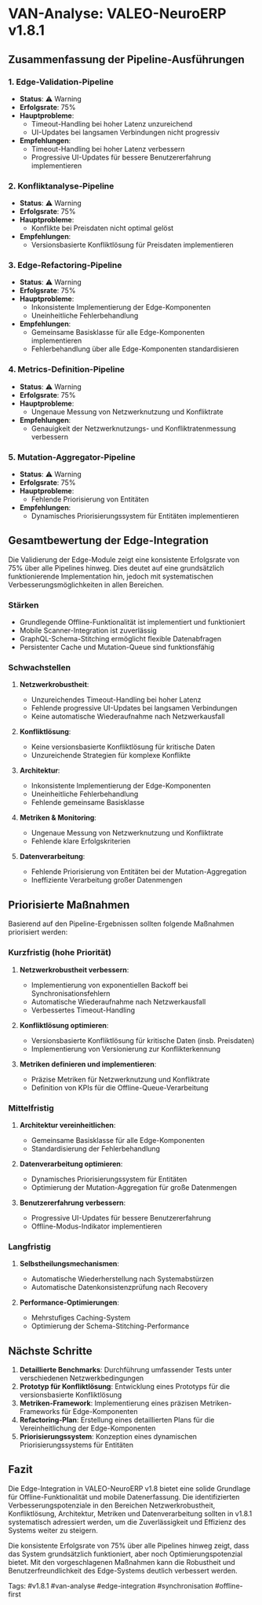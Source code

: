 # VAN-Analyse: VALEO-NeuroERP v1.8.1

## Zusammenfassung der Pipeline-Ausführungen

### 1. Edge-Validation-Pipeline
- **Status**: ⚠️ Warning
- **Erfolgsrate**: 75%
- **Hauptprobleme**:
  - Timeout-Handling bei hoher Latenz unzureichend
  - UI-Updates bei langsamen Verbindungen nicht progressiv
- **Empfehlungen**:
  - Timeout-Handling bei hoher Latenz verbessern
  - Progressive UI-Updates für bessere Benutzererfahrung implementieren

### 2. Konfliktanalyse-Pipeline
- **Status**: ⚠️ Warning
- **Erfolgsrate**: 75%
- **Hauptprobleme**:
  - Konflikte bei Preisdaten nicht optimal gelöst
- **Empfehlungen**:
  - Versionsbasierte Konfliktlösung für Preisdaten implementieren

### 3. Edge-Refactoring-Pipeline
- **Status**: ⚠️ Warning
- **Erfolgsrate**: 75%
- **Hauptprobleme**:
  - Inkonsistente Implementierung der Edge-Komponenten
  - Uneinheitliche Fehlerbehandlung
- **Empfehlungen**:
  - Gemeinsame Basisklasse für alle Edge-Komponenten implementieren
  - Fehlerbehandlung über alle Edge-Komponenten standardisieren

### 4. Metrics-Definition-Pipeline
- **Status**: ⚠️ Warning
- **Erfolgsrate**: 75%
- **Hauptprobleme**:
  - Ungenaue Messung von Netzwerknutzung und Konfliktrate
- **Empfehlungen**:
  - Genauigkeit der Netzwerknutzungs- und Konfliktratenmessung verbessern

### 5. Mutation-Aggregator-Pipeline
- **Status**: ⚠️ Warning
- **Erfolgsrate**: 75%
- **Hauptprobleme**:
  - Fehlende Priorisierung von Entitäten
- **Empfehlungen**:
  - Dynamisches Priorisierungssystem für Entitäten implementieren

## Gesamtbewertung der Edge-Integration

Die Validierung der Edge-Module zeigt eine konsistente Erfolgsrate von 75% über alle Pipelines hinweg. Dies deutet auf eine grundsätzlich funktionierende Implementation hin, jedoch mit systematischen Verbesserungsmöglichkeiten in allen Bereichen.

### Stärken
- Grundlegende Offline-Funktionalität ist implementiert und funktioniert
- Mobile Scanner-Integration ist zuverlässig
- GraphQL-Schema-Stitching ermöglicht flexible Datenabfragen
- Persistenter Cache und Mutation-Queue sind funktionsfähig

### Schwachstellen
1. **Netzwerkrobustheit**:
   - Unzureichendes Timeout-Handling bei hoher Latenz
   - Fehlende progressive UI-Updates bei langsamen Verbindungen
   - Keine automatische Wiederaufnahme nach Netzwerkausfall

2. **Konfliktlösung**:
   - Keine versionsbasierte Konfliktlösung für kritische Daten
   - Unzureichende Strategien für komplexe Konflikte

3. **Architektur**:
   - Inkonsistente Implementierung der Edge-Komponenten
   - Uneinheitliche Fehlerbehandlung
   - Fehlende gemeinsame Basisklasse

4. **Metriken & Monitoring**:
   - Ungenaue Messung von Netzwerknutzung und Konfliktrate
   - Fehlende klare Erfolgskriterien

5. **Datenverarbeitung**:
   - Fehlende Priorisierung von Entitäten bei der Mutation-Aggregation
   - Ineffiziente Verarbeitung großer Datenmengen

## Priorisierte Maßnahmen

Basierend auf den Pipeline-Ergebnissen sollten folgende Maßnahmen priorisiert werden:

### Kurzfristig (hohe Priorität)
1. **Netzwerkrobustheit verbessern**:
   - Implementierung von exponentiellen Backoff bei Synchronisationsfehlern
   - Automatische Wiederaufnahme nach Netzwerkausfall
   - Verbessertes Timeout-Handling

2. **Konfliktlösung optimieren**:
   - Versionsbasierte Konfliktlösung für kritische Daten (insb. Preisdaten)
   - Implementierung von Versionierung zur Konflikterkennung

3. **Metriken definieren und implementieren**:
   - Präzise Metriken für Netzwerknutzung und Konfliktrate
   - Definition von KPIs für die Offline-Queue-Verarbeitung

### Mittelfristig
1. **Architektur vereinheitlichen**:
   - Gemeinsame Basisklasse für alle Edge-Komponenten
   - Standardisierung der Fehlerbehandlung

2. **Datenverarbeitung optimieren**:
   - Dynamisches Priorisierungssystem für Entitäten
   - Optimierung der Mutation-Aggregation für große Datenmengen

3. **Benutzererfahrung verbessern**:
   - Progressive UI-Updates für bessere Benutzererfahrung
   - Offline-Modus-Indikator implementieren

### Langfristig
1. **Selbstheilungsmechanismen**:
   - Automatische Wiederherstellung nach Systemabstürzen
   - Automatische Datenkonsistenzprüfung nach Recovery

2. **Performance-Optimierungen**:
   - Mehrstufiges Caching-System
   - Optimierung der Schema-Stitching-Performance

## Nächste Schritte

1. **Detaillierte Benchmarks**: Durchführung umfassender Tests unter verschiedenen Netzwerkbedingungen
2. **Prototyp für Konfliktlösung**: Entwicklung eines Prototyps für die versionsbasierte Konfliktlösung
3. **Metriken-Framework**: Implementierung eines präzisen Metriken-Frameworks für Edge-Komponenten
4. **Refactoring-Plan**: Erstellung eines detaillierten Plans für die Vereinheitlichung der Edge-Komponenten
5. **Priorisierungssystem**: Konzeption eines dynamischen Priorisierungssystems für Entitäten

## Fazit

Die Edge-Integration in VALEO-NeuroERP v1.8 bietet eine solide Grundlage für Offline-Funktionalität und mobile Datenerfassung. Die identifizierten Verbesserungspotenziale in den Bereichen Netzwerkrobustheit, Konfliktlösung, Architektur, Metriken und Datenverarbeitung sollten in v1.8.1 systematisch adressiert werden, um die Zuverlässigkeit und Effizienz des Systems weiter zu steigern.

Die konsistente Erfolgsrate von 75% über alle Pipelines hinweg zeigt, dass das System grundsätzlich funktioniert, aber noch Optimierungspotenzial bietet. Mit den vorgeschlagenen Maßnahmen kann die Robustheit und Benutzerfreundlichkeit des Edge-Systems deutlich verbessert werden.

Tags: #v1.8.1 #van-analyse #edge-integration #synchronisation #offline-first 